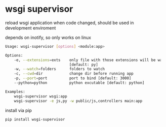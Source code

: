 # wsgi supervisor

reload wsgi application when code changed, should be used in development enviroment

depends on inotify, so only works on linux

```sh
Usage: wsgi-supervisor [options] <module:app>

Options:
    -e, --extensions=exts    only file with those extensions will be watched
                             [default: py]
    -w, --watch=folders      folders to watch
    -c, --cwd=dir            change dir before running app
    -p, --port=port          port to bind [default: 3000]
    --python=python          python excutable [default: python]

Examples:
    wsgi-supervisor wsgi:app
    wsgi-supervisor -e js,py -w public/js,controllers main:app
```

install via pip

```sh
pip install wsgi-supervisor
```
